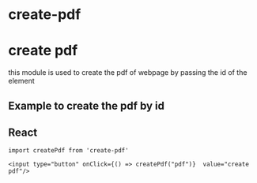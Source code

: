 # create-pdf

# create pdf
this module is used to create the pdf of webpage by passing the id of the element

## Example to create the pdf by id

## React
```
import createPdf from 'create-pdf'

<input type="button" onClick={() => createPdf("pdf")}  value="create pdf"/>

```




